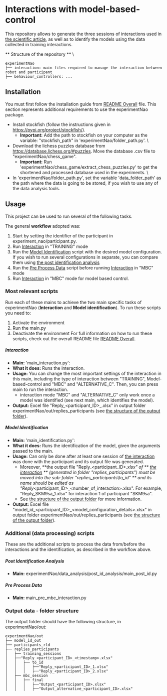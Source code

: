 # Interactions with model-based-control
This repository allows to generate the three sessions of interactions used in [the scientific article](/README.md#Model-based-controller-article), as well as to identify 
the models using the data collected in training interactions.

** Structure of the repository ** \
```
experimentNao
├── interaction: main files required to manage the interaction between robot and participant
├── behaviour_controllers: ...
```

## Installation
You must first follow the installation guide from [README Overall](/README.md#Installation) file. This section represents additional requirements to use the experimentNao package. 

- Install stockfish (follow the instructions given in https://pypi.org/project/stockfish/). 
  - **Important:** Add the path to stockfish on your computer as the variable: "stockfish_path" in 'experimentNao/folder_path.py'. \
- Download the lichess puzzles database from https://database.lichess.org/#puzzles. Move the database .csv file to "experimentNao/chess_game". 
  - **Important:** Run 'experimentNao/chess_game/extract_chess_puzzles.py' to get the shortened and processed database used in the experiments. \
- In 'experimentNao/folder_path.py', set the variable 'data_folder_path' as the path where the data is going to be stored, if you wish to use any of the data analysis tools.

## Usage
This project can be used to run several of the following tasks. 

The general **workflow** adopted was: 
1. Start by setting the identifier of the participant in experiment_nao/participant.py. 
2. Run [Interaction](#interaction) in "TRAINING" mode
3. Run the [Model Identification](#model-identification) script with the desired model configuration. 
If you wish to run several configurations in separate, you can compare them using 
[the post identification analysis](#post-identification-analysis)
4. Run the [Pre Process Data](#pre-process-data) script before running [Interaction](#interaction) in "MBC" mode
5. Run [Interaction](#interaction) in "MBC" mode for model based control.

### Most relevant scripts 
Run each of these mains to achieve the two main specific tasks of experimentNao (**Interaction** and **Model identification**).
To run these scripts you need to:
1. Activate the environment
2. Run the main.py
3. Deactivate the environment
For full information on how to run these scripts, check out the overall README file [README Overall](/README.md#Usage).

##### Interaction
- **Main:** 'main_interaction.py':  
- **What it does:** Runs the interaction. 
- **Usage:** You can change the most important settings of the interaction in this main, 
including the type of interaction between "TRAINING", Model-based-control and "MBC" and "ALTERNATIVE_C". 
Then, you can press main to run the interaction. 
  - interaction mode "MBC" and "ALTERNATIVE_C" only work once a model was identified (see next main, which identifies the model). 
- **Output:** Excel file "Reply_<participant_ID>_<timestamp>.xlsx" in output folder 
experimentNao/out/replies_participants (see [the structure of the output folder](#output-folder)).

##### Model Identification
- **Main:** 'main_identification.py':  
- **What it does:** Runs the identification of the model, given the arguments passed to the main. 
- **Usage:** Can only be done after at least one session of [the interaction](#interaction) was done with the 
participant and its output file was generated. 
  - Moreover, **the output file "Reply_<participant_ID>_<timestamp>.xlsx" of ** [the interaction](#interaction) ** 
  (generated in folder "replies_participants") must be moved into the sub-folder "replies_participants\to_id" ** and its 
  name should be edited as "Reply_<participant_ID>_<number_of_interaction>.xlsx". For example, "Reply_SKM9sa_1.xlsx" 
  for interaction 1 of participant "SKM9sa". 
  - See [the structure of the output folder](#data-structure) for more information.
- **Output:** Excel file "model_id_<participant_ID>_<model_configuration_details>.xlsx" in output folder 
experimentNao/out/replies_participants (see [the structure of the output folder](#output-folder)).

### Additional (data processing) scripts 
These are the additional scripts to process the data from/before the interactions and the identification, as described in the workflow above.

##### Post Identification Analysis
- **Main:** experimentNao/data_analysis/post_id_analysis/main_post_id.py

##### Pre Process Data
- **Main:** main_pre_mbc_interaction.py

### Output data - folder structure
The output folder should have the following structure, in experimentNao/out:
```
experimentNao/out 
├── model_id_out
├── participants_rld
├── replies_participants
│   ├── training_sessions
│   ├──"Reply_<participant_ID>_<timestamp>.xlsx"
│   │   ├── to_id
│   │   │   ├──"Reply_<participant_ID>_1.xlsx"
│   │   │   ├──"Reply_<participant_ID>_2.xlsx"
│   ├── mbc_session
│   │   ├── final
│   │   │   ├──"Output_<participant_ID>.xlsx"
│   │   │   ├──"Output_alternative_<participant_ID>.xlsx"
```
